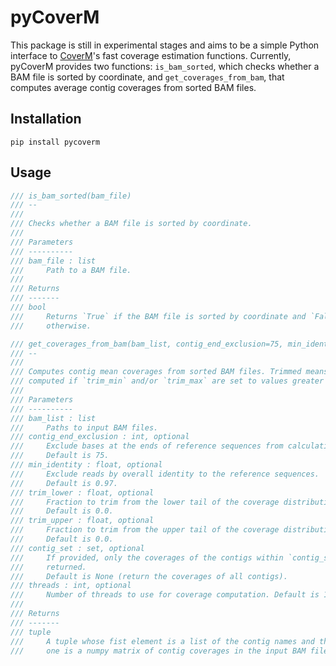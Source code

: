 # pyCoverM

This package is still in experimental stages and aims to be a simple Python interface to [CoverM](https://github.com/wwood/CoverM)'s fast coverage estimation functions. Currently, pyCoverM provides two functions: `is_bam_sorted`, which checks whether a BAM file is sorted by coordinate, and `get_coverages_from_bam`, that computes average contig coverages from sorted BAM files.

## Installation

```
pip install pycoverm
```

## Usage

```rust
/// is_bam_sorted(bam_file)
/// --
///
/// Checks whether a BAM file is sorted by coordinate.
///
/// Parameters
/// ----------
/// bam_file : list
///     Path to a BAM file.
///
/// Returns
/// -------
/// bool
///     Returns `True` if the BAM file is sorted by coordinate and `False`
///     otherwise.
```

```rust
/// get_coverages_from_bam(bam_list, contig_end_exclusion=75, min_identity=0.97, threads=1)
/// --
///
/// Computes contig mean coverages from sorted BAM files. Trimmed means will be
/// computed if `trim_min` and/or `trim_max` are set to values greater than 0.
///
/// Parameters
/// ----------
/// bam_list : list
///     Paths to input BAM files.
/// contig_end_exclusion : int, optional
///     Exclude bases at the ends of reference sequences from calculation.
///     Default is 75.
/// min_identity : float, optional
///     Exclude reads by overall identity to the reference sequences.
///     Default is 0.97.
/// trim_lower : float, optional
///     Fraction to trim from the lower tail of the coverage distribution.
///     Default is 0.0.
/// trim_upper : float, optional
///     Fraction to trim from the upper tail of the coverage distribution.
///     Default is 0.0.
/// contig_set : set, optional
///     If provided, only the coverages of the contigs within `contig_set` will
///     returned.
///     Default is None (return the coverages of all contigs).
/// threads : int, optional
///     Number of threads to use for coverage computation. Default is 1.
///
/// Returns
/// -------
/// tuple
///     A tuple whose fist element is a list of the contig names and the second
///     one is a numpy matrix of contig coverages in the input BAM files.
```
